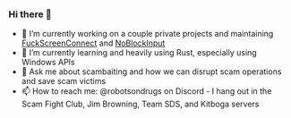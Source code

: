 ### Hi there 👋

- 🔭 I’m currently working on a couple private projects and maintaining [FuckScreenConnect](https://github.com/RobotsOnDrugs/Moo.FuckScreenConnect-rs) and [NoBlockInput](https://github.com/RobotsOnDrugs/Moo.NoBlockInput)
- 🌱 I’m currently learning and heavily using Rust, especially using Windows APIs
- 💬 Ask me about scambaiting and how we can disrupt scam operations and save scam victims
- 📫 How to reach me: @robotsondrugs on Discord - I hang out in the Scam Fight Club, Jim Browning, Team SDS, and Kitboga servers
